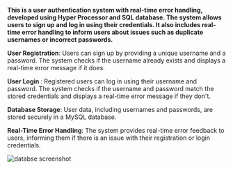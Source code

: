 <b>This is a user authentication system with real-time error handling, developed using Hyper Processor and SQL database. The system allows users to sign up and log in using their credentials. It also includes real-time error handling to inform users about issues such as duplicate usernames or incorrect passwords.</b>


<b>User Registration</b>: Users can sign up by providing a unique username and a password. The system checks if the username already exists and displays a real-time error message if it does.

<b>User Login </b>: Registered users can log in using their username and password. The system checks if the username and password match the stored credentials and displays a real-time error message if they don't.

<b>Database Storage</b>: User data, including usernames and passwords, are stored securely in a MySQL database.

<b>Real-Time Error Handling</b>: The system provides real-time error feedback to users, informing them if there is an issue with their registration or login credentials.

![databse screenshot](https://github.com/mdtahseenraza/Dashboard-for-a-Website-Project-/assets/114172906/b4a62b8b-f6c8-438d-a9ba-832b1704478a)



